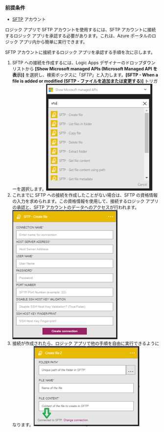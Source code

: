### 前提条件

- [SFTP](https://en.wikipedia.org/wiki/SSH_File_Transfer_Protocol) アカウント


ロジック アプリで SFTP アカウントを使用するには、SFTP アカウントに接続するロジック アプリを承認する必要があります。これは、Azure ポータルのロジック アプリ内から簡単に実行できます。

SFTP アカウントに接続するロジック アプリを承認する手順を次に示します。
1. SFTP への接続を作成するには、Logic Apps デザイナーのドロップダウン リストから **[Show Microsoft managed APIs (Microsoft Managed API を表示)]** を選択し、検索ボックスに「*SFTP*」と入力します。**[SFTP - When a file is added or modified (SFTP - ファイルを追加または変更する)]** トリガーを選択します。![SFTP オンライン接続イメージ 1](./media/connectors-create-api-sftp/sftp-1.png)
2. これまでに SFTP への接続を作成したことがない場合は、SFTP の資格情報の入力を求められます。この資格情報を使用して、接続するロジック アプリの承認と、SFTP アカウントのデータへのアクセスが行われます。![SFTP オンライン接続イメージ 2](./media/connectors-create-api-sftp/sftp-2.png)
3. 接続が作成されたら、ロジック アプリで他の手順を自由に実行できるようになります。![SFTP オンライン接続イメージ 3](./media/connectors-create-api-sftp/sftp-3.png)

<!---HONumber=AcomDC_0727_2016-->
